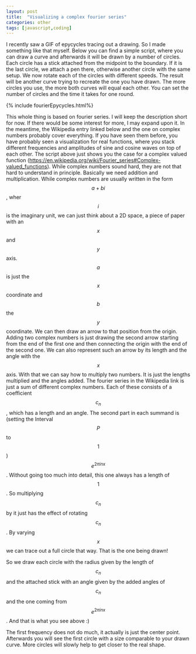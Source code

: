 ```yaml
---
layout: post
title:  "Visualizing a complex fourier series"
categories: other
tags: [javascript,coding]
---
```


I recently saw a GIF of epycycles tracing out a drawing. So I made something like that myself. Below you can find a simple script, where you can draw a curve and afterwards it will be drawn by a number of circles. Each circle has a stick attached from the midpoint to the boundary. If it is the last circle, we attach a pen there, otherwise another circle with the same setup. We now rotate each of the circles with different speeds. The result will be another curve trying to recreate the one you have drawn. The more circles you use, the more both curves will equal each other. You can set the number of circles and the time it takes for one round.

{% include fourierEpycycles.html%}

This whole thing is based on fourier series. I will keep the description short for now. If there would be some interest for more, I may expand upon it. In the meantime, the Wikipedia entry linked below and the one on complex numbers probably cover everything. If you have seen them before, you have probably seen a visualization for real functions, where you stack different frequencies and amplitudes of sine and cosine waves on top of each other. The script above just shows you the case for a complex valued function (<https://en.wikipedia.org/wiki/Fourier_series#Complex-valued_functions>). While complex numbers sound hard, they are not that hard to understand in principle. Basically we need addition and multiplication. While complex numbers are usually written in the form $$ a + bi$$, wher $$i $$ is the imaginary unit, we can just think about a 2D space, a piece of paper with an $$ x $$ and $$ y $$ axis. $$ a $$ is just the $$ x $$ coordinate and $$ b $$ the $$ y $$ coordinate. We can then draw an arrow to that position from the origin. Adding two complex numbers is just drawing the second arrow starting from the end of the first one and then connecting the origin with the end of the second one. We can also represent such an arrow by its length and the angle with the $$x$$ axis. With that we can say how to multiply two numbers. It is just the lengths multiplied and the angles added. The fourier series in the Wikipedia link is just a sum of different complex numbers. Each of these consists of a coefficient $$ c_n$$, which has a length and an angle. The second part in each summand is (setting the Interval $$P$$ to $$1$$) $$ e^{2\pi i n x} $$. Without going too much into detail, this one always has a length of $$1$$. So multiplying $$c_n$$ by it just has the effect of rotating $$c_n$$. By varying $$x$$ we can trace out a full circle that way. That is the one being drawn!

So we draw each circle with the radius given by the length of $$ c_n $$ and the attached stick with an angle given by the added angles of $$c_n$$ and the one coming from $$e^{2\pi i n x}$$. And that is what you see above :)

The first frequency does not do much, it actually is just the center point. Afterwards you will see the first circle with a size comparable to your drawn curve. More circles will slowly help to get closer to the real shape.
